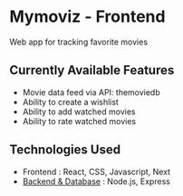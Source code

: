 # Mymoviz - Frontend

Web app for tracking favorite movies

## Currently Available Features
- Movie data feed via API: themoviedb
- Ability to create a wishlist
- Ability to add watched movies
- Ability to rate watched movies

## Technologies Used
- Frontend : React, CSS, Javascript, Next
- [Backend & Database](https://github.com/ManuPuyuelo/mymoviz-backend) : Node.js, Express

